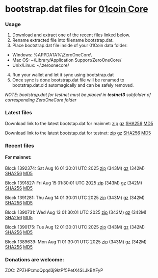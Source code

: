 # bootstrap.dat files for [01coin Core](https://01coin.io)

### Usage

1. Download and extract one of the recent files linked below.
2. Rename extracted file into filename bootstrap.dat.
3. Place bootstrap.dat file inside of your 01Coin data folder:
 - Windows: %APPDATA%\ZeroOneCore\
 - Mac OS: ~/Library/Application Support/ZeroOneCore/
 - Unix/Linux: ~/.zeroonecore/
4. Run your wallet and let it sync using bootstrap.dat
5. Once sync is done bootstrap.dat file will be renamed to bootstrap.dat.old automagically and can be safely removed.

_NOTE: bootstrap.dat for testnet must be placed in **testnet3** subfolder of corresponding ZeroOneCore folder_

### Latest files
Download link to the latest bootstap.dat for mainnet: [zip](https://files.01coin.io/mainnet/bootstrap.dat.zip) [gz](https://files.01coin.io/mainnet/bootstrap.dat.tar.gz) [SHA256](https://files.01coin.io/mainnet/sha256.txt) [MD5](https://files.01coin.io/mainnet/md5.txt)

Download link to the latest bootstap.dat for testnet: [zip](https://files.01coin.io/testnet/bootstrap.dat.zip) [gz](https://files.01coin.io/testnet/bootstrap.dat.tar.gz) [SHA256](https://files.01coin.io/testnet/sha256.txt) [MD5](https://files.01coin.io/testnet/md5.txt)

### Recent files

#### For mainnet:

Block 1392374: Sat Aug 16 01:30:01 UTC 2025 [zip](https://files.01coin.io/mainnet/2025-08-16/bootstrap.dat.zip) (343M) [gz](https://files.01coin.io/mainnet/2025-08-16/bootstrap.dat.tar.gz) (342M) [SHA256](https://files.01coin.io/mainnet/2025-08-16/sha256.txt) [MD5](https://files.01coin.io/mainnet/2025-08-16/md5.txt)

Block 1391827: Fri Aug 15 01:30:01 UTC 2025 [zip](https://files.01coin.io/mainnet/2025-08-15/bootstrap.dat.zip) (343M) [gz](https://files.01coin.io/mainnet/2025-08-15/bootstrap.dat.tar.gz) (342M) [SHA256](https://files.01coin.io/mainnet/2025-08-15/sha256.txt) [MD5](https://files.01coin.io/mainnet/2025-08-15/md5.txt)

Block 1391281: Thu Aug 14 01:30:01 UTC 2025 [zip](https://files.01coin.io/mainnet/2025-08-14/bootstrap.dat.zip) (343M) [gz](https://files.01coin.io/mainnet/2025-08-14/bootstrap.dat.tar.gz) (342M) [SHA256](https://files.01coin.io/mainnet/2025-08-14/sha256.txt) [MD5](https://files.01coin.io/mainnet/2025-08-14/md5.txt)

Block 1390731: Wed Aug 13 01:30:01 UTC 2025 [zip](https://files.01coin.io/mainnet/2025-08-13/bootstrap.dat.zip) (343M) [gz](https://files.01coin.io/mainnet/2025-08-13/bootstrap.dat.tar.gz) (342M) [SHA256](https://files.01coin.io/mainnet/2025-08-13/sha256.txt) [MD5](https://files.01coin.io/mainnet/2025-08-13/md5.txt)

Block 1390175: Tue Aug 12 01:30:01 UTC 2025 [zip](https://files.01coin.io/mainnet/2025-08-12/bootstrap.dat.zip) (343M) [gz](https://files.01coin.io/mainnet/2025-08-12/bootstrap.dat.tar.gz) (342M) [SHA256](https://files.01coin.io/mainnet/2025-08-12/sha256.txt) [MD5](https://files.01coin.io/mainnet/2025-08-12/md5.txt)

Block 1389639: Mon Aug 11 01:30:01 UTC 2025 [zip](https://files.01coin.io/mainnet/2025-08-11/bootstrap.dat.zip) (343M) [gz](https://files.01coin.io/mainnet/2025-08-11/bootstrap.dat.tar.gz) (342M) [SHA256](https://files.01coin.io/mainnet/2025-08-11/sha256.txt) [MD5](https://files.01coin.io/mainnet/2025-08-11/md5.txt)


### Donations are welcome:

ZOC: ZPZHPcmoQpqd3j9ktPf5PetX4SLJkBXFyP
